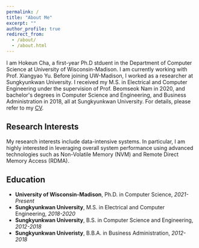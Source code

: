 ```yaml
---
permalink: /
title: "About Me"
excerpt: ""
author_profile: true
redirect_from: 
  - /about/
  - /about.html
---
```


I am Hokeun Cha, a first-year Ph.D stduent in the Department of Computer Science at University of Wisconsin-Madison. 
I am currently working with Prof. Xiangyao Yu. 
Before joining UW-Madison, I worked as a researcher at Sungkyunkwan University. 
I received my M.S. in Electrical and Computer Engineering under the supervision of Prof. Beomseok Nam in 2020, 
and bachelor's degrees in Computer Science and Engineering, and Business Administration in 2018, all at Sungkyunkwan University. For details, please refer to my [CV](https://chahk0129.github.io/files/cv.pdf).


Research Interests
------
My research interests include data-intensive systems. In particular, I am highly interested in leveraging overall system performance using advanced technologies such as Non-Volatile Memory (NVM) and Remote Direct Memory Access (RDMA).

Education
------
* **University of Wisconsin-Madison**, Ph.D. in Computer Science, *2021-Present*
* **Sungkyunkwan University**, M.S. in Electrical and Computer Engineering, *2018-2020*
* **Sungkyunkwan University**, B.S. in Computer Science and Engineering, *2012-2018*
* **Sungkyunkwan Univeristy**, B.B.A. in Business Administration, *2012-2018*
